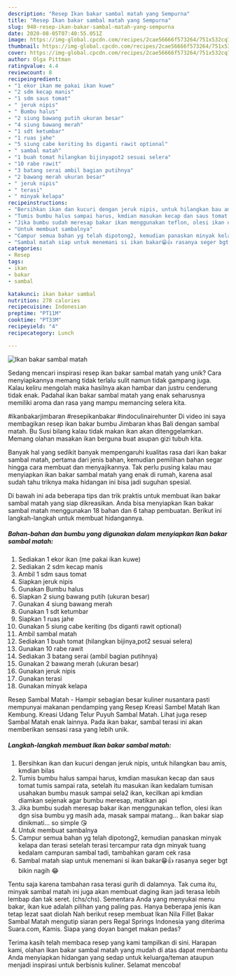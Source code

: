 ```yaml
---
description: "Resep Ikan bakar sambal matah yang Sempurna"
title: "Resep Ikan bakar sambal matah yang Sempurna"
slug: 940-resep-ikan-bakar-sambal-matah-yang-sempurna
date: 2020-08-05T07:40:55.051Z
image: https://img-global.cpcdn.com/recipes/2cae56666f573264/751x532cq70/ikan-bakar-sambal-matah-foto-resep-utama.jpg
thumbnail: https://img-global.cpcdn.com/recipes/2cae56666f573264/751x532cq70/ikan-bakar-sambal-matah-foto-resep-utama.jpg
cover: https://img-global.cpcdn.com/recipes/2cae56666f573264/751x532cq70/ikan-bakar-sambal-matah-foto-resep-utama.jpg
author: Olga Pittman
ratingvalue: 4.4
reviewcount: 8
recipeingredient:
- "1 ekor ikan me pakai ikan kuwe"
- "2 sdm kecap manis"
- "1 sdm saus tomat"
- " jeruk nipis"
- " Bumbu halus"
- "2 siung bawang putih ukuran besar"
- "4 siung bawang merah"
- "1 sdt ketumbar"
- "1 ruas jahe"
- "5 siung cabe keriting bs diganti rawit optional"
- " sambal matah"
- "1 buah tomat hilangkan bijinyapot2 sesuai selera"
- "10 rabe rawit"
- "3 batang serai ambil bagian putihnya"
- "2 bawang merah ukuran besar"
- " jeruk nipis"
- " terasi"
- " minyak kelapa"
recipeinstructions:
- "Bersihkan ikan dan kucuri dengan jeruk nipis, untuk hilangkan bau amis, kmdian bilas"
- "Tumis bumbu halus sampai harus, kmdian masukan kecap dan saus tomat tumis sampai rata, setelah itu masukan ikan kedalam tumisan usahakan bumbu masuk sampai sela2 ikan, kecilkan api kmdian diamkan sejenak agar bumbu meresap, matikan api"
- "Jika bumbu sudah meresap bakar ikan menggunakan teflon, olesi ikan dgn sisa bumbu yg masih ada, masak sampai matang... ikan bakar siap dinikmati... so simple 😘"
- "Untuk membuat sambalnya"
- "Campur semua bahan yg telah dipotong2, kemudian panaskan minyak kelapa dan terasi setelah terasi tercampur rata dgn minyak tuang kedalam campuran sambal tadi, tambahkan garam cek rasa"
- "Sambal matah siap untuk menemani si ikan bakar😁👍 rasanya seger bgt bikin nagih 😂"
categories:
- Resep
tags:
- ikan
- bakar
- sambal

katakunci: ikan bakar sambal 
nutrition: 278 calories
recipecuisine: Indonesian
preptime: "PT11M"
cooktime: "PT33M"
recipeyield: "4"
recipecategory: Lunch

---
```



![Ikan bakar sambal matah](https://img-global.cpcdn.com/recipes/2cae56666f573264/751x532cq70/ikan-bakar-sambal-matah-foto-resep-utama.jpg)

Sedang mencari inspirasi resep ikan bakar sambal matah yang unik? Cara menyiapkannya memang tidak terlalu sulit namun tidak gampang juga. Kalau keliru mengolah maka hasilnya akan hambar dan justru cenderung tidak enak. Padahal ikan bakar sambal matah yang enak seharusnya memiliki aroma dan rasa yang mampu memancing selera kita.

#ikanbakarjimbaran #resepikanbakar #indoculinairehunter Di video ini saya membagikan resep ikan bakar bumbu Jimbaran khas Bali dengan sambal matah. Bu Susi bilang kalau tidak makan ikan akan ditenggelamkan. Memang olahan masakan ikan berguna buat asupan gizi tubuh kita.

Banyak hal yang sedikit banyak mempengaruhi kualitas rasa dari ikan bakar sambal matah, pertama dari jenis bahan, kemudian pemilihan bahan segar hingga cara membuat dan menyajikannya. Tak perlu pusing kalau mau menyiapkan ikan bakar sambal matah yang enak di rumah, karena asal sudah tahu triknya maka hidangan ini bisa jadi suguhan spesial.


Di bawah ini ada beberapa tips dan trik praktis untuk membuat ikan bakar sambal matah yang siap dikreasikan. Anda bisa menyiapkan Ikan bakar sambal matah menggunakan 18 bahan dan 6 tahap pembuatan. Berikut ini langkah-langkah untuk membuat hidangannya.

<!--inarticleads1-->

##### Bahan-bahan dan bumbu yang digunakan dalam menyiapkan Ikan bakar sambal matah:

1. Sediakan 1 ekor ikan (me pakai ikan kuwe)
1. Sediakan 2 sdm kecap manis
1. Ambil 1 sdm saus tomat
1. Siapkan  jeruk nipis
1. Gunakan  Bumbu halus
1. Siapkan 2 siung bawang putih (ukuran besar)
1. Gunakan 4 siung bawang merah
1. Gunakan 1 sdt ketumbar
1. Siapkan 1 ruas jahe
1. Gunakan 5 siung cabe keriting (bs diganti rawit optional)
1. Ambil  sambal matah
1. Sediakan 1 buah tomat (hilangkan bijinya,pot2 sesuai selera)
1. Gunakan 10 rabe rawit
1. Sediakan 3 batang serai (ambil bagian putihnya)
1. Gunakan 2 bawang merah (ukuran besar)
1. Gunakan  jeruk nipis
1. Gunakan  terasi
1. Gunakan  minyak kelapa


Resep Sambal Matah - Hampir sebagian besar kuliner nusantara pasti mempunyai makanan pendamping yang Resep Kreasi Sambel Matah Ikan Kembung. Kreasi Udang Telur Puyuh Sambal Matah. Lihat juga resep Sambal Matah enak lainnya. Pada ikan bakar, sambal terasi ini akan memberikan sensasi rasa yang lebih unik. 

<!--inarticleads2-->

##### Langkah-langkah membuat Ikan bakar sambal matah:

1. Bersihkan ikan dan kucuri dengan jeruk nipis, untuk hilangkan bau amis, kmdian bilas
1. Tumis bumbu halus sampai harus, kmdian masukan kecap dan saus tomat tumis sampai rata, setelah itu masukan ikan kedalam tumisan usahakan bumbu masuk sampai sela2 ikan, kecilkan api kmdian diamkan sejenak agar bumbu meresap, matikan api
1. Jika bumbu sudah meresap bakar ikan menggunakan teflon, olesi ikan dgn sisa bumbu yg masih ada, masak sampai matang... ikan bakar siap dinikmati... so simple 😘
1. Untuk membuat sambalnya
1. Campur semua bahan yg telah dipotong2, kemudian panaskan minyak kelapa dan terasi setelah terasi tercampur rata dgn minyak tuang kedalam campuran sambal tadi, tambahkan garam cek rasa
1. Sambal matah siap untuk menemani si ikan bakar😁👍 rasanya seger bgt bikin nagih 😂


Tentu saja karena tambahan rasa terasi gurih di dalamnya. Tak cuma itu, minyak sambal matah ini juga akan membuat daging ikan jadi terasa lebih lembap dan tak seret. (chs/chs). Sementara Anda yang menyukai menu bakar, ikan kue adalah pilihan yang paling pas. Hanya beberapa jenis ikan tetap lezat saat diolah Nah berikut resep membuat Ikan Nila Fillet Bakar Sambal Matah mengutip siaran pers Regal Springs Indonesia yang diterima Suara.com, Kamis. Siapa yang doyan banget makan pedas? 

Terima kasih telah membaca resep yang kami tampilkan di sini. Harapan kami, olahan Ikan bakar sambal matah yang mudah di atas dapat membantu Anda menyiapkan hidangan yang sedap untuk keluarga/teman ataupun menjadi inspirasi untuk berbisnis kuliner. Selamat mencoba!
